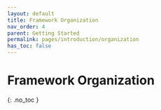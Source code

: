 ```yaml
---
layout: default
title: Framework Organization
nav_order: 4
parent: Getting Started
permalink: pages/introduction/organization
has_toc: false
---
```


# Framework Organization
{: .no_toc }